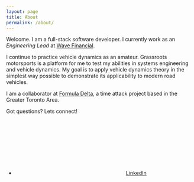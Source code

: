 ```yaml
---
layout: page
title: About
permalink: /about/
---
```


Welcome. I am a full-stack software developer. I currently work as an
_Engineering Lead_ at [Wave Financial](https://www.waveapps.com/).

I continue to practice vehicle dynamics as an amateur. Grassroots motorsports is
a platform for me to test my abilities in systems engineering and vehicle
dynamics. My goal is to apply vehicle dynamics theory in the simplest way
possible to demonstrate its applicability to modern road vehicles.

I am a collaborator at [Formula Delta](https://formuladelta.ca), a time attack
project based in the Greater Toronto Area.

Got questions? Lets connect!

* <a href="https://www.linkedin.com/in/ktse/"><svg class="svg-icon"><use
xlink:href="/assets/minima-social-icons.svg#linkedin"></use></svg><span
class="username">LinkedIn</span>
